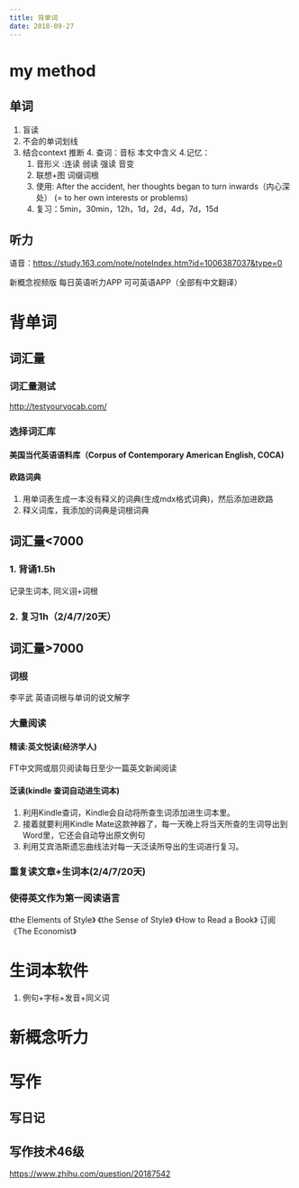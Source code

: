```yaml
---
title: 背单词
date: 2018-09-27
---
```

# my method
## 单词
1. 盲读
2. 不会的单词划线
3. 结合context 推断
    4. 查词：音标 本文中含义
4.记忆：
   1. 音形义 :连读 弱读 强读 音变
   2. 联想+图  词缀词根
   3. 使用: After the accident, her thoughts began to turn inwards（内心深处） (= to her own interests or problems)
   4. 复习：5min，30min，12h，1d，2d，4d，7d，15d

## 听力
语音：https://study.163.com/note/noteIndex.htm?id=1006387037&type=0

新概念视频版
每日英语听力APP
可可英语APP（全部有中文翻译）

# 背单词

## 词汇量
### 词汇量测试 
http://testyourvocab.com/

### 选择词汇库
#### 美国当代英语语料库（Corpus of Contemporary American English, COCA)
#### 欧路词典
1. 用单词表生成一本没有释义的词典(生成mdx格式词典)，然后添加进欧路
2. 释义词库，我添加的词典是词根词典

## 词汇量<7000
### 1. 背诵1.5h
记录生词本, 同义诩+词根
### 2. 复习1h（2/4/7/20天）

## 词汇量>7000
### 词根
李平武 英语词根与单词的说文解字

### 大量阅读
#### 精读:英文悦读(经济学人)
FT中文网或扇贝阅读每日至少一篇英文新闻阅读

#### 泛读(kindle 查词自动进生词本)
1. 利用Kindle查词，Kindle会自动将所查生词添加进生词本里。
2. 接着就要利用Kindle Mate这款神器了，每一天晚上将当天所查的生词导出到Word里，它还会自动导出原文例句
3. 利用艾宾浩斯遗忘曲线法对每一天泛读所导出的生词进行复习。

### 重复读文章+生词本(2/4/7/20天)

### 使得英文作为第一阅读语言
《the Elements of Style》
《the Sense of Style》
《How to Read a Book》
订阅《The Economist》

# 生词本软件
1. 例句+字标+发音+同义词

# 新概念听力

# 写作
## 写日记
## 写作技术46级
https://www.zhihu.com/question/20187542